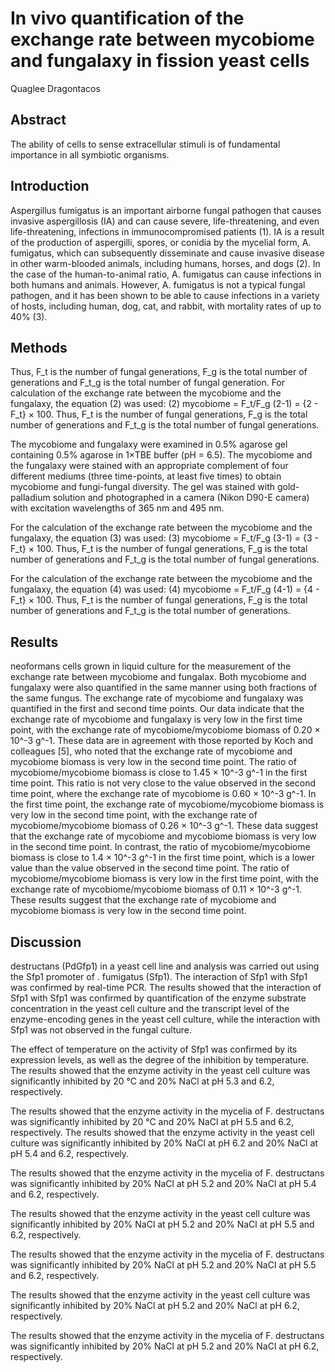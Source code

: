 # In vivo quantification of the exchange rate between mycobiome and fungalaxy in fission yeast cells
Quaglee Dragontacos


## Abstract
The ability of cells to sense extracellular stimuli is of fundamental importance in all symbiotic organisms.


## Introduction
Aspergillus fumigatus is an important airborne fungal pathogen that causes invasive aspergillosis (IA) and can cause severe, life-threatening, and even life-threatening, infections in immunocompromised patients (1). IA is a result of the production of aspergilli, spores, or conidia by the mycelial form, A. fumigatus, which can subsequently disseminate and cause invasive disease in other warm-blooded animals, including humans, horses, and dogs (2). In the case of the human-to-animal ratio, A. fumigatus can cause infections in both humans and animals. However, A. fumigatus is not a typical fungal pathogen, and it has been shown to be able to cause infections in a variety of hosts, including human, dog, cat, and rabbit, with mortality rates of up to 40% (3).


## Methods
Thus, F_t is the number of fungal generations, F_g is the total number of generations and F_t_g is the total number of fungal generation. For calculation of the exchange rate between the mycobiome and the fungalaxy, the equation (2) was used: (2) mycobiome = F_t/F_g (2-1) = {2 - F_t} × 100. Thus, F_t is the number of fungal generations, F_g is the total number of generations and F_t_g is the total number of fungal generations.

The mycobiome and fungalaxy were examined in 0.5% agarose gel containing 0.5% agarose in 1×TBE buffer (pH = 6.5). The mycobiome and the fungalaxy were stained with an appropriate complement of four different mediums (three time-points, at least five times) to obtain mycobiome and fungi-fungal diversity. The gel was stained with gold-palladium solution and photographed in a camera (Nikon D90-E camera) with excitation wavelengths of 365 nm and 495 nm.

For the calculation of the exchange rate between the mycobiome and the fungalaxy, the equation (3) was used: (3) mycobiome = F_t/F_g (3-1) = {3 - F_t} × 100. Thus, F_t is the number of fungal generations, F_g is the total number of generations and F_t_g is the total number of fungal generations.

For the calculation of the exchange rate between the mycobiome and the fungalaxy, the equation (4) was used: (4) mycobiome = F_t/F_g (4-1) = {4 - F_t} × 100. Thus, F_t is the number of fungal generations, F_g is the total number of generations and F_t_g is the total number of generations.


## Results
neoformans cells grown in liquid culture for the measurement of the exchange rate between mycobiome and fungalax. Both mycobiome and fungalaxy were also quantified in the same manner using both fractions of the same fungus. The exchange rate of mycobiome and fungalaxy was quantified in the first and second time points. Our data indicate that the exchange rate of mycobiome and fungalaxy is very low in the first time point, with the exchange rate of mycobiome/mycobiome biomass of 0.20 × 10^-3 g^-1. These data are in agreement with those reported by Koch and colleagues [5], who noted that the exchange rate of mycobiome and mycobiome biomass is very low in the second time point. The ratio of mycobiome/mycobiome biomass is close to 1.45 × 10^-3 g^-1 in the first time point. This ratio is not very close to the value observed in the second time point, where the exchange rate of mycobiome is 0.60 × 10^-3 g^-1. In the first time point, the exchange rate of mycobiome/mycobiome biomass is very low in the second time point, with the exchange rate of mycobiome/mycobiome biomass of 0.26 × 10^-3 g^-1. These data suggest that the exchange rate of mycobiome and mycobiome biomass is very low in the second time point. In contrast, the ratio of mycobiome/mycobiome biomass is close to 1.4 × 10^-3 g^-1 in the first time point, which is a lower value than the value observed in the second time point. The ratio of mycobiome/mycobiome biomass is very low in the first time point, with the exchange rate of mycobiome/mycobiome biomass of 0.11 × 10^-3 g^-1. These results suggest that the exchange rate of mycobiome and mycobiome biomass is very low in the second time point.


## Discussion
destructans (PdGfp1) in a yeast cell line and analysis was carried out using the Sfp1 promoter of . fumigatus (Sfp1). The interaction of Sfp1 with Sfp1 was confirmed by real-time PCR. The results showed that the interaction of Sfp1 with Sfp1 was confirmed by quantification of the enzyme substrate concentration in the yeast cell culture and the transcript level of the enzyme-encoding genes in the yeast cell culture, while the interaction with Sfp1 was not observed in the fungal culture.

The effect of temperature on the activity of Sfp1 was confirmed by its expression levels, as well as the degree of the inhibition by temperature. The results showed that the enzyme activity in the yeast cell culture was significantly inhibited by 20 °C and 20% NaCl at pH 5.3 and 6.2, respectively.

The results showed that the enzyme activity in the mycelia of F. destructans was significantly inhibited by 20 °C and 20% NaCl at pH 5.5 and 6.2, respectively. The results showed that the enzyme activity in the yeast cell culture was significantly inhibited by 20% NaCl at pH 6.2 and 20% NaCl at pH 5.4 and 6.2, respectively.

The results showed that the enzyme activity in the mycelia of F. destructans was significantly inhibited by 20% NaCl at pH 5.2 and 20% NaCl at pH 5.4 and 6.2, respectively.

The results showed that the enzyme activity in the yeast cell culture was significantly inhibited by 20% NaCl at pH 5.2 and 20% NaCl at pH 5.5 and 6.2, respectively.

The results showed that the enzyme activity in the mycelia of F. destructans was significantly inhibited by 20% NaCl at pH 5.2 and 20% NaCl at pH 5.5 and 6.2, respectively.

The results showed that the enzyme activity in the yeast cell culture was significantly inhibited by 20% NaCl at pH 5.2 and 20% NaCl at pH 6.2, respectively.

The results showed that the enzyme activity in the mycelia of F. destructans was significantly inhibited by 20% NaCl at pH 5.2 and 20% NaCl at pH 6.2, respectively.
